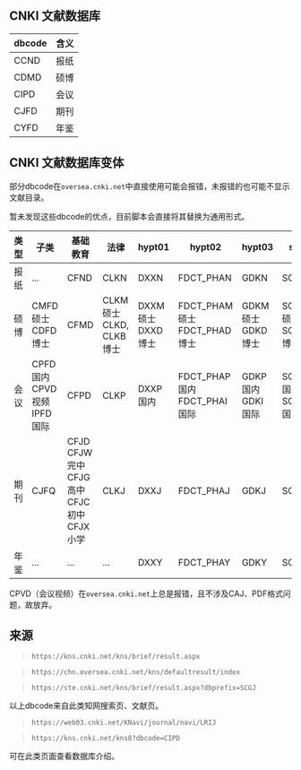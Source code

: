 ## CNKI 文献数据库

|dbcode|含义|
|---|---|
|CCND|报纸|
|CDMD|硕博|
|CIPD|会议|
|CJFD|期刊|
|CYFD|年鉴|

## CNKI 文献数据库变体

部分dbcode在`oversea.cnki.net`中直接使用可能会报错，未报错的也可能不显示文献目录。

暂未发现这些dbcode的优点，目前脚本会直接将其替换为通用形式。

|类型|子类|基础教育|法律|hypt01|hypt02|hypt03|ste|web01|web02|web03|
|---|---|---|---|---|---|---|---|---|---|---|
|报纸|...|CFND|CLKN|DXXN|FDCT_PHAN|GDKN|SCGN|JNGN|DJSN|HJTT_HBYN<br>LRIN|
|硕博|CMFD 硕士<br>CDFD 博士|CFMD|CLKM 硕士<br>CLKD, CLKB 博士|DXXM 硕士<br>DXXD 博士|FDCT_PHAM 硕士<br>FDCT_PHAD 博士|GDKM 硕士<br>GDKD 博士|SCGM 硕士<br>SCGD 博士|JNGM 硕士<br>JNGD 博士|DJSM 硕士<br>DJSD 博士|HJTT_HBYM, LRIM 硕士<br>HJTT_HBYD, LRID 博士|
|会议|CPFD 国内<br>CPVD 视频<br>IPFD 国际|CFPD|CLKP|DXXP 国内|FDCT_PHAP 国内<br>FDCT_PHAI 国际|GDKP 国内<br>GDKI 国际|SCGP 国内<br>SCGI 国际|JNGP 国内<br>JNGI 国际|DJSP 国内|HJTT_HBYP, LRIP国内<br>HJTT_HBYI, LRII 国际|
|期刊|CJFQ|CFJD<br>CFJW 完中<br>CFJG 高中<br>CFJC 初中<br>CFJX 小学|CLKJ|DXXJ|FDCT_PHAJ|GDKJ|SCGJ|JNGJ|JYSJ<br>DJSJ|HJTT_HBYJ<br>LRIJ|
|年鉴|...|...|...|DXXY|FDCT_PHAY|GDKY|SCGY|JNGY|...|HJTT_HBYY<br>LRIY|

CPVD（会议视频）在`oversea.cnki.net`上总是报错，且不涉及CAJ、PDF格式问题，故放弃。

## 来源

> `https://kns.cnki.net/kns/brief/result.aspx`

> `https://chn.oversea.cnki.net/kns/defaultresult/index`

> `https://ste.cnki.net/kns/brief/result.aspx?dbprefix=SCGJ`

以上dbcode来自此类知网搜索页、文献页。

> `https://web03.cnki.net/KNavi/journal/navi/LRIJ`

> `https://kns.cnki.net/kns8?dbcode=CIPD`

可在此类页面查看数据库介绍。
